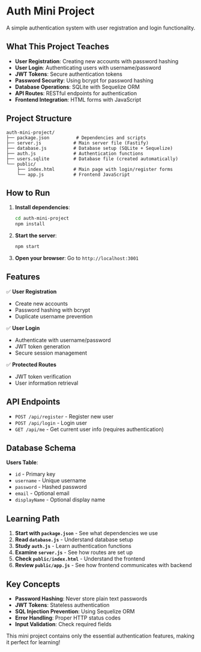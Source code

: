 # Auth Mini Project

A simple authentication system with user registration and login functionality.

## What This Project Teaches

- **User Registration**: Creating new accounts with password hashing
- **User Login**: Authenticating users with username/password
- **JWT Tokens**: Secure authentication tokens
- **Password Security**: Using bcrypt for password hashing
- **Database Operations**: SQLite with Sequelize ORM
- **API Routes**: RESTful endpoints for authentication
- **Frontend Integration**: HTML forms with JavaScript

## Project Structure

```
auth-mini-project/
├── package.json          # Dependencies and scripts
├── server.js            # Main server file (Fastify)
├── database.js          # Database setup (SQLite + Sequelize)
├── auth.js              # Authentication functions
├── users.sqlite         # Database file (created automatically)
└── public/
    ├── index.html       # Main page with login/register forms
    └── app.js           # Frontend JavaScript
```

## How to Run

1. **Install dependencies**:
   ```bash
   cd auth-mini-project
   npm install
   ```

2. **Start the server**:
   ```bash
   npm start
   ```

3. **Open your browser**:
   Go to `http://localhost:3001`

## Features

✅ **User Registration**
- Create new accounts
- Password hashing with bcrypt
- Duplicate username prevention

✅ **User Login**
- Authenticate with username/password
- JWT token generation
- Secure session management

✅ **Protected Routes**
- JWT token verification
- User information retrieval

## API Endpoints

- `POST /api/register` - Register new user
- `POST /api/login` - Login user
- `GET /api/me` - Get current user info (requires authentication)

## Database Schema

**Users Table**:
- `id` - Primary key
- `username` - Unique username
- `password` - Hashed password
- `email` - Optional email
- `displayName` - Optional display name

## Learning Path

1. **Start with `package.json`** - See what dependencies we use
2. **Read `database.js`** - Understand database setup
3. **Study `auth.js`** - Learn authentication functions
4. **Examine `server.js`** - See how routes are set up
5. **Check `public/index.html`** - Understand the frontend
6. **Review `public/app.js`** - See how frontend communicates with backend

## Key Concepts

- **Password Hashing**: Never store plain text passwords
- **JWT Tokens**: Stateless authentication
- **SQL Injection Prevention**: Using Sequelize ORM
- **Error Handling**: Proper HTTP status codes
- **Input Validation**: Check required fields

This mini project contains only the essential authentication features, making it perfect for learning!
